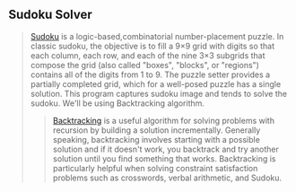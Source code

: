 ## Sudoku Solver
> [Sudoku](https://en.wikipedia.org/wiki/Sudoku) is a logic-based,combinatorial number-placement puzzle. In classic sudoku, the objective is to fill a 9×9 grid with digits so that each column, each row, and each of the nine 3×3 subgrids that compose the grid (also called "boxes", "blocks", or "regions") contains all of the digits from 1 to 9. The puzzle setter provides a partially completed grid, which for a well-posed puzzle has a single solution. 
> This program captures sudoku image and tends to solve the sudoku. We'll be using Backtracking algorithm.
>> [Backtracking](https://dev.to/christinamcmahon/use-backtracking-algorithm-to-solve-sudoku-270) is a useful algorithm for solving problems with recursion by building a solution incrementally. Generally speaking, backtracking involves starting with a possible solution and if it doesn't work, you backtrack and try another solution until you find something that works. Backtracking is particularly helpful when solving constraint satisfaction problems such as crosswords, verbal arithmetic, and Sudoku.

